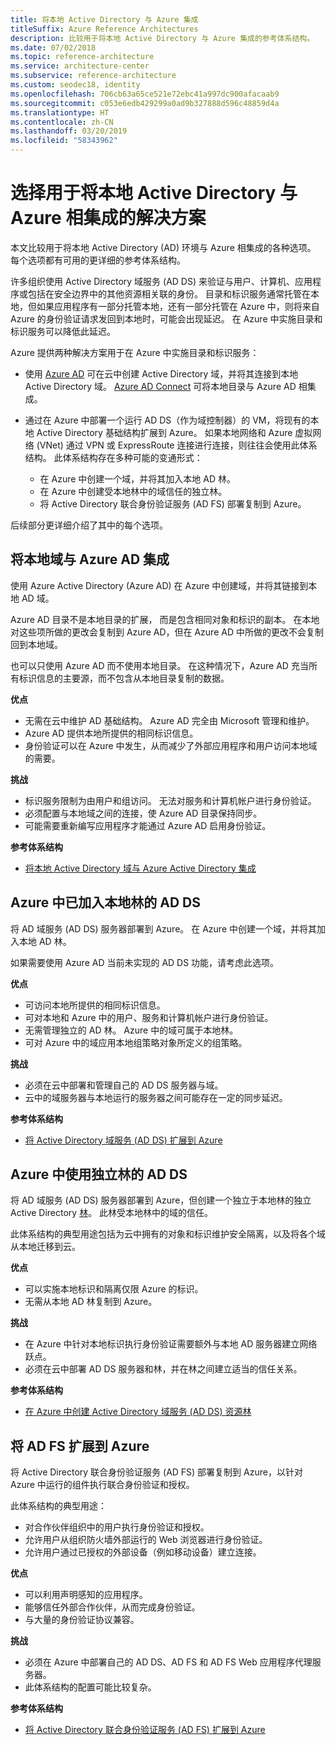 ```yaml
---
title: 将本地 Active Directory 与 Azure 集成
titleSuffix: Azure Reference Architectures
description: 比较用于将本地 Active Directory 与 Azure 集成的参考体系结构。
ms.date: 07/02/2018
ms.topic: reference-architecture
ms.service: architecture-center
ms.subservice: reference-architecture
ms.custom: seodec18, identity
ms.openlocfilehash: 706cb63a65ce521e72ebc41a997dc900afacaab9
ms.sourcegitcommit: c053e6edb429299a0ad9b327888d596c48859d4a
ms.translationtype: HT
ms.contentlocale: zh-CN
ms.lasthandoff: 03/20/2019
ms.locfileid: "58343962"
---
```

# <a name="choose-a-solution-for-integrating-on-premises-active-directory-with-azure"></a>选择用于将本地 Active Directory 与 Azure 相集成的解决方案

本文比较用于将本地 Active Directory (AD) 环境与 Azure 相集成的各种选项。 每个选项都有可用的更详细的参考体系结构。

许多组织使用 Active Directory 域服务 (AD DS) 来验证与用户、计算机、应用程序或包括在安全边界中的其他资源相关联的身份。 目录和标识服务通常托管在本地，但如果应用程序有一部分托管本地，还有一部分托管在 Azure 中，则将来自 Azure 的身份验证请求发回到本地时，可能会出现延迟。 在 Azure 中实施目录和标识服务可以降低此延迟。

Azure 提供两种解决方案用于在 Azure 中实施目录和标识服务：

- 使用 [Azure AD][azure-active-directory] 可在云中创建 Active Directory 域，并将其连接到本地 Active Directory 域。 [Azure AD Connect][azure-ad-connect] 可将本地目录与 Azure AD 相集成。

- 通过在 Azure 中部署一个运行 AD DS（作为域控制器）的 VM，将现有的本地 Active Directory 基础结构扩展到 Azure。 如果本地网络和 Azure 虚拟网络 (VNet) 通过 VPN 或 ExpressRoute 连接进行连接，则往往会使用此体系结构。 此体系结构存在多种可能的变通形式：

  - 在 Azure 中创建一个域，并将其加入本地 AD 林。
  - 在 Azure 中创建受本地林中的域信任的独立林。
  - 将 Active Directory 联合身份验证服务 (AD FS) 部署复制到 Azure。

后续部分更详细介绍了其中的每个选项。

## <a name="integrate-your-on-premises-domains-with-azure-ad"></a>将本地域与 Azure AD 集成

使用 Azure Active Directory (Azure AD) 在 Azure 中创建域，并将其链接到本地 AD 域。

Azure AD 目录不是本地目录的扩展， 而是包含相同对象和标识的副本。 在本地对这些项所做的更改会复制到 Azure AD，但在 Azure AD 中所做的更改不会复制回到本地域。

也可以只使用 Azure AD 而不使用本地目录。 在这种情况下，Azure AD 充当所有标识信息的主要源，而不包含从本地目录复制的数据。

**优点**

- 无需在云中维护 AD 基础结构。 Azure AD 完全由 Microsoft 管理和维护。
- Azure AD 提供本地所提供的相同标识信息。
- 身份验证可以在 Azure 中发生，从而减少了外部应用程序和用户访问本地域的需要。

**挑战**

- 标识服务限制为由用户和组访问。 无法对服务和计算机帐户进行身份验证。
- 必须配置与本地域之间的连接，使 Azure AD 目录保持同步。
- 可能需要重新编写应用程序才能通过 Azure AD 启用身份验证。

**参考体系结构**

- [将本地 Active Directory 域与 Azure Active Directory 集成][aad]

## <a name="ad-ds-in-azure-joined-to-an-on-premises-forest"></a>Azure 中已加入本地林的 AD DS

将 AD 域服务 (AD DS) 服务器部署到 Azure。 在 Azure 中创建一个域，并将其加入本地 AD 林。

如果需要使用 Azure AD 当前未实现的 AD DS 功能，请考虑此选项。

**优点**

- 可访问本地所提供的相同标识信息。
- 可对本地和 Azure 中的用户、服务和计算机帐户进行身份验证。
- 无需管理独立的 AD 林。 Azure 中的域可属于本地林。
- 可对 Azure 中的域应用本地组策略对象所定义的组策略。

**挑战**

- 必须在云中部署和管理自己的 AD DS 服务器与域。
- 云中的域服务器与本地运行的服务器之间可能存在一定的同步延迟。

**参考体系结构**

- [将 Active Directory 域服务 (AD DS) 扩展到 Azure][ad-ds]

## <a name="ad-ds-in-azure-with-a-separate-forest"></a>Azure 中使用独立林的 AD DS

将 AD 域服务 (AD DS) 服务器部署到 Azure，但创建一个独立于本地林的独立 Active Directory [林][ad-forest-defn]。 此林受本地林中的域的信任。

此体系结构的典型用途包括为云中拥有的对象和标识维护安全隔离，以及将各个域从本地迁移到云。

**优点**

- 可以实施本地标识和隔离仅限 Azure 的标识。
- 无需从本地 AD 林复制到 Azure。

**挑战**

- 在 Azure 中针对本地标识执行身份验证需要额外与本地 AD 服务器建立网络跃点。
- 必须在云中部署 AD DS 服务器和林，并在林之间建立适当的信任关系。

**参考体系结构**

- [在 Azure 中创建 Active Directory 域服务 (AD DS) 资源林][ad-ds-forest]

## <a name="extend-ad-fs-to-azure"></a>将 AD FS 扩展到 Azure

将 Active Directory 联合身份验证服务 (AD FS) 部署复制到 Azure，以针对 Azure 中运行的组件执行联合身份验证和授权。

此体系结构的典型用途：

- 对合作伙伴组织中的用户执行身份验证和授权。
- 允许用户从组织防火墙外部运行的 Web 浏览器进行身份验证。
- 允许用户通过已授权的外部设备（例如移动设备）建立连接。

**优点**

- 可以利用声明感知的应用程序。
- 能够信任外部合作伙伴，从而完成身份验证。
- 与大量的身份验证协议兼容。

**挑战**

- 必须在 Azure 中部署自己的 AD DS、AD FS 和 AD FS Web 应用程序代理服务器。
- 此体系结构的配置可能比较复杂。

**参考体系结构**

- [将 Active Directory 联合身份验证服务 (AD FS) 扩展到 Azure][adfs]

<!-- links -->

[aad]: ./azure-ad.md
[ad-ds]: ./adds-extend-domain.md
[ad-ds-forest]: ./adds-forest.md
[ad-forest-defn]: /windows/desktop/AD/forests
[adfs]: ./adfs.md

[azure-active-directory]: /azure/active-directory-domain-services/active-directory-ds-overview
[azure-ad-connect]: /azure/active-directory/hybrid/whatis-hybrid-identity
